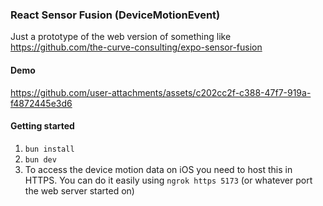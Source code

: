 ### React Sensor Fusion (DeviceMotionEvent)

Just a prototype of the web version of something like https://github.com/the-curve-consulting/expo-sensor-fusion

#### Demo

https://github.com/user-attachments/assets/c202cc2f-c388-47f7-919a-f4872445e3d6

#### Getting started

1. `bun install`
2. `bun dev`
3. To access the device motion data on iOS you need to host this in HTTPS. You can do it easily using `ngrok https 5173` (or whatever port the web server started on)
